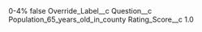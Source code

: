<?xml version="1.0" encoding="UTF-8"?>
<CustomMetadata xmlns="http://soap.sforce.com/2006/04/metadata" xmlns:xsi="http://www.w3.org/2001/XMLSchema-instance" xmlns:xsd="http://www.w3.org/2001/XMLSchema">
    <label>0-4%</label>
    <protected>false</protected>
    <values>
        <field>Override_Label__c</field>
        <value xsi:nil="true"/>
    </values>
    <values>
        <field>Question__c</field>
        <value xsi:type="xsd:string">Population_65_years_old_in_county</value>
    </values>
    <values>
        <field>Rating_Score__c</field>
        <value xsi:type="xsd:double">1.0</value>
    </values>
</CustomMetadata>
